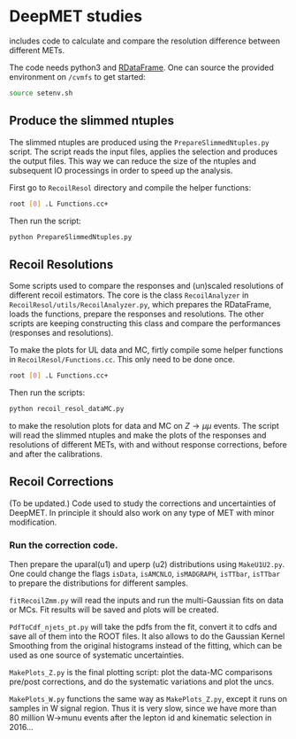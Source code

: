 # DeepMET studies
includes code to calculate and compare the resolution difference between different METs.

The code needs python3 and [RDataFrame](https://root.cern/doc/master/classROOT_1_1RDataFrame.html). One can source the provided environment on `/cvmfs` to get started:
```bash
source setenv.sh
```

## Produce the slimmed ntuples
The slimmed ntuples are produced using the `PrepareSlimmedNtuples.py` script. The script reads the input files, applies the selection and produces the output files. This way we can reduce the size of the ntuples and subsequent IO processings in order to speed up the analysis.

First go to `RecoilResol` directory and compile the helper functions:
```bash
root [0] .L Functions.cc+
```
Then run the script:
```bash
python PrepareSlimmedNtuples.py
```

## Recoil Resolutions

Some scripts used to compare the responses and (un)scaled resolutions of different recoil estimators.
The core is the class `RecoilAnalyzer` in `RecoilResol/utils/RecoilAnalyzer.py`, which prepares the RDataFrame, 
loads the functions, prepare the responses and resolutions. The other scripts are keeping constructing this class and 
compare the performances (responses and resolutions).

To make the plots for UL data and MC, firtly compile some helper functions in `RecoilResol/Functions.cc`. This only need to be done once.
```bash
root [0] .L Functions.cc+
```

Then run the scripts:
```bash
python recoil_resol_dataMC.py
```
to make the resolution plots for data and MC on $Z\to\mu\mu$ events. The script will read the slimmed ntuples and make the plots of the responses and resolutions of different METs, with and without response corrections, before and after the calibrations.


## Recoil Corrections
(To be updated.)
Code used to study the corrections and uncertainties of DeepMET. In principle it should also work on any type of MET with minor modification.

### Run the correction code.
Then prepare the uparal(u1) and uperp (u2) distributions using `MakeU1U2.py`. One could change the flags `isData`, `isAMCNLO`,
`isMADGRAPH`, `isTTbar`, `isTTbar` to prepare the distributions for different samples.

`fitRecoilZmm.py` will read the inputs and run the multi-Gaussian fits on data or MCs. Fit results will be saved and plots will be created.

`PdfToCdf_njets_pt.py` will take the pdfs from the fit, convert it to cdfs and save all of them into the ROOT files. It also allows to do the Gaussian Kernel Smoothing from the original histograms instead of the fitting, which can be used as one source of systematic uncertainties.

`MakePlots_Z.py` is the final plotting script: plot the data-MC comparisons pre/post corrections, and do the systematic variations and plot the uncs.

`MakePlots_W.py` functions the same way as `MakePlots_Z.py`, except it runs on samples in W signal region. Thus it is very slow, since we have more than 80 million W->munu events after the lepton id and kinematic selection in 2016...


